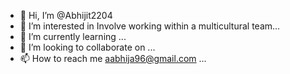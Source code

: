 - 👋 Hi, I’m @Abhijit2204
- 👀 I’m interested in Involve working within a multicultural team...
- 🌱 I’m currently learning ...
- 💞️ I’m looking to collaborate on ...
- 📫 How to reach me aabhija96@gmail.com ...

<!---
Abhijit2204/Abhijit2204 is a ✨ special ✨ repository because its `README.md` (this file) appears on your GitHub profile.
You can click the Preview link to take a look at your changes.
--->
